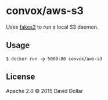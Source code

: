 # convox/aws-s3

Uses [fakes3](https://github.com/jubos/fake-s3) to run a local S3 daemon.

## Usage

    $ docker run -p 5000:80 convox/aws-s3

## License

Apache 2.0 &copy; 2015 David Dollar

